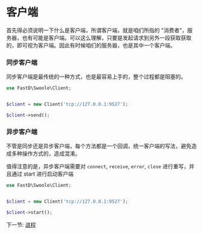 # 客户端 

首先得必须说明一下什么是客户端，所谓客户端，就是咱们所指的 "消费者"，服务器，也有可能是客户端。可以这么理解，只要是发起请求到另外一段获取获取的，即可视为客户端。因此有时候咱们的服务器，也是其中一个客户端。

### 同步客户端

同步客户端是最传统的一种方式，也是最容易上手的，整个过程都是阻塞的。

```php
use FastD\Swoole\Client;


$client = new Client('tcp://127.0.0.1:9527');

$client->send();
```

### 异步客户端

不管是同步还是异步客户端，每个方法都是一个回调，统一客户端的写法，避免造成多种操作方式的，造成混淆。

值得注意的是，异步客户端需要对 `connect`, `receive`, `error`, `close` 进行重写，并且通过 start 进行启动客户端

```php
use FastD\Swoole\Client;


$client = new Client('tcp://127.0.0.1:9527');

$client->start();
```

下一节: [进程](2-3-process.md)